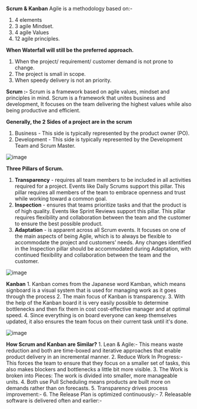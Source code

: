 **Scrum & Kanban**
Agile is a methodology based on:-  
  1. 4 elements
  2. 3 agile Mindset.
  3. 4 agile Values
  4. 12 agile principles.

**When Waterfall will still be the preferred approach.**
  1. When the project/ requirement/ customer demand is not prone to change.
  2. The project is small in scope.
  3. When speedy delivery is not an priority.

**Scrum :-** Scrum is a framework based on agile values, mindset and principles in mind. Scrum is a framework that unites business and development, It focuses on the team delivering the highest values while also being productive and efficient.

**Generally, the 2 Sides of a project are in the scrum**  
  1. Business - This side is typically represented by the product owner (PO).
  2. Development - This side is typically represented by the Development Team and Scrum Master.

![image](https://github.com/ankitsoni05/RepositoryPatternPOC/assets/17673742/752f558c-3834-42b2-8f0f-43d0e1c4bb76)

**Three Pillars of Scrum.**	
  1. **Transparency** - requires all team members to be included in all activities required for a project. Events like Daily         Scrums support this pillar. This pillar requires all members of the team to embrace openness and trust while working           toward a common goal.
  2. **Inspection** - ensures that teams prioritize tasks and that the product is of high quality. Events like Sprint Reviews         support this pillar. This pillar requires flexibility and collaboration between the team and the customer to ensure the        best possible product.
  3. **Adaptation** - is apparent across all Scrum events. It focuses on one of the main aspects of being Agile, which is to          always be flexible to accommodate the project and customers’ needs. Any changes identified in the Inspection pillar            should be accommodated during Adaptation, with continued flexibility and collaboration between the team and the customer.

![image](https://github.com/ankitsoni05/RepositoryPatternPOC/assets/17673742/4dbef9f4-1577-4c11-b77e-6aa2b9b4019b)

**Kanban**
    1. Kanban comes from the Japanese word Kamban, which means signboard is a visual system that is used for managing work         as it goes through the process
    2. The main focus of Kanban is transparency.
    3. With the help of the Kanban board it is very easily possible to determine bottlenecks and then fix them in cost 
        cost-effective manager and at optimal speed.
    4. Since everything is on board everyone can keep themselves updated, it also ensures the team focus on their current          task until it's done.

![image](https://github.com/ankitsoni05/RepositoryPatternPOC/assets/17673742/ccf67755-b1f5-43db-bc3a-ed9d97bf3c56)

**How Scrum and Kanban are Similar?**
	1. Lean & Agile:- This means waste reduction and both are time-boxed and iterative approaches that enable product delivery in an incremental manner.
	2. Reduce Work In Progress:-  This forces the team to ensure that they focus on a smaller set of tasks, this also makes blockers and bottlenecks a little bit more visible.
	3. The Work is broken into Pieces: The work is divided into smaller, more manageable units.
	4. Both use Pull Scheduling means products are built more on demands rather than on forecasts.
	5. Transparency drives process improvement:-
	6. The Release Plan is optimized continuously:- 
	7. Releasable software is delivered often and earlier:-
